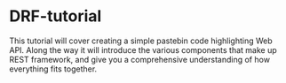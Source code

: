 # DRF-tutorial
This tutorial will cover creating a simple pastebin code highlighting Web API. Along the way it will introduce the various components that make up REST framework, and give you a comprehensive understanding of how everything fits together.
